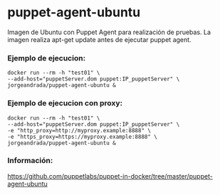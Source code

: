 # puppet-agent-ubuntu

Imagen de Ubuntu con Puppet Agent para realización de pruebas.
La imagen realiza apt-get update antes de ejecutar puppet agent.

### Ejemplo de ejecucion:

```shell
docker run --rm -h "test01" \
--add-host="puppetServer.dom puppet:IP_puppetServer" \
jorgeandrada/puppet-agent-ubuntu &
```

### Ejemplo de ejecucion con proxy:

```shell
docker run --rm -h "test01" \
--add-host="puppetServer.dom puppet:IP_puppetServer" \
-e "http_proxy=http://myproxy.example:8888" \
-e "https_proxy=https://myproxy.example:8888" \
jorgeandrada/puppet-agent-ubuntu &
```

### Información:

https://github.com/puppetlabs/puppet-in-docker/tree/master/puppet-agent-ubuntu
